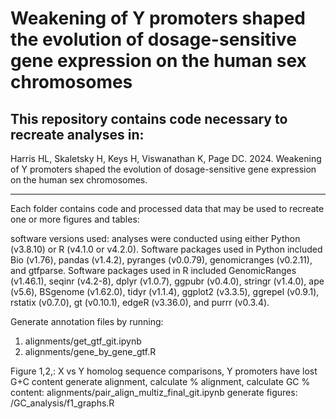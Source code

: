 # Weakening of Y promoters shaped the evolution of dosage-sensitive gene expression on the human sex chromosomes

## This repository contains code necessary to recreate analyses in: 

Harris HL, Skaletsky H, Keys H, Viswanathan K, Page DC. 2024. Weakening of Y promoters shaped the evolution of dosage-sensitive gene expression on the human sex chromosomes. 

___ 

Each folder contains code and processed data that may be used to recreate one or more figures and tables:  
 



software versions used: 
analyses were conducted using either Python (v3.8.10) or R (v4.1.0 or v4.2.0). Software packages used in Python included Bio (v1.76), pandas (v1.4.2), pyranges (v0.0.79), genomicranges (v0.2.11), and gtfparse. Software packages used in R included GenomicRanges (v1.46.1), seqinr (v4.2-8), dplyr (v1.0.7), ggpubr (v0.4.0), stringr (v1.4.0), ape (v5.6), BSgenome (v1.62.0), tidyr (v1.1.4), ggplot2 (v3.3.5), ggrepel (v0.9.1), rstatix (v0.7.0), gt (v0.10.1), edgeR (v3.36.0), and purrr (v0.3.4).

Generate annotation files by running:
  1. alignments/get_gtf_git.ipynb
  2. alignments/gene_by_gene_gtf.R

Figure 1,2,: 
X vs Y homolog sequence comparisons, Y promoters have lost G+C content 
 generate alignment, calculate % alignment, calculate GC % content:  alignments/pair_align_multiz_final_git.ipynb
 generate figures: /GC_analysis/f1_graphs.R





















